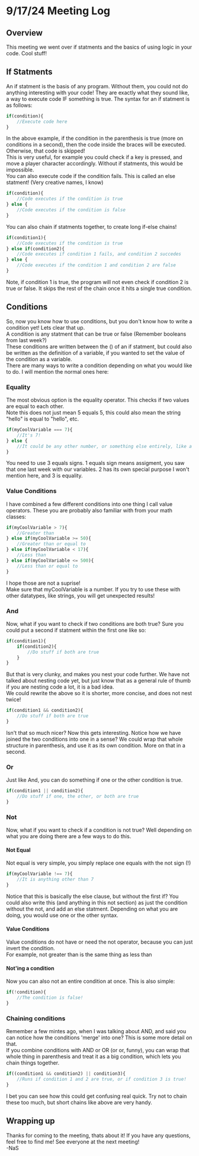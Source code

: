 # 9/17/24 Meeting Log
## Overview
This meeting we went over if statments and the basics of using logic in your code. Cool stuff!
## If Statments
An if statment is the basis of any program. Without them, you could not do anything interesting with your code! They are exactly what they sound like, a way to execute code IF something is true. The syntax for an if statment is as follows:
```js
if(condition){
    //Execute code here
}
```
In the above example, if the condition in the parenthesis is true (more on conditions in a second), then the code inside the braces will be executed. Otherwise, that code is skipped!\
This is very useful, for example you could check if a key is pressed, and move a player character accordingly. Without if statments, this would be impossible.\
You can also execute code if the condition fails. This is called an else statment! (Very creative names, I know)
```js
if(condition){
    //Code executes if the condition is true
} else {
    //Code executes if the condition is false
}
```
You can also chain if statments together, to create long if-else chains!
```js
if(condition1){
    //Code executes if the condition is true
} else if(condition2){
    //Code executes if condition 1 fails, and condition 2 succedes
} else {
    //Code executes if the condition 1 and condition 2 are false
}
```
Note, if condition 1 is true, the program will not even check if condition 2 is true or false. It skips the rest of the chain once it hits a single true condition.
## Conditions
So, now you know how to use conditions, but you don't know how to write a condition yet! Lets clear that up.\
A condition is any statment that can be true or false (Remember booleans from last week?)\
These conditions are written between the () of an if statment, but could also be written as the definition of a variable, if you wanted to set the value of the condition as a variable.\
There are many ways to write a condition depending on what you would like to do. I will mention the normal ones here:
### Equality
The most obvious option is the equality operator. This checks if two values are equal to each other.\
Note this does not just mean 5 equals 5, this could also mean the string "hello" is equal to "hello", etc.
```js
if(myCoolVariable === 7){
    //It's 7!
} else {
    //It could be any other number, or something else entirely, like a string!
}
```
You need to use 3 equals signs. 1 equals sign means assigment, you saw that one last week with our variables. 2 has its own special purpose I won't mention here, and 3 is equality.
### Value Conditions
I have combined a few different conditions into one thing I call value operators. These you are probably also familiar with from your math classes:
```js
if(myCoolVariable > 7){
    //Greater than
} else if(myCoolVariable >= 50){
    //Greater than or equal to
} else if(myCoolVariable < 17){
    //Less than
} else if(myCoolVariable <= 500){
    //Less than or equal to
}
```
I hope those are not a suprise!\
Make sure that myCoolVariable is a number. If you try to use these with other datatypes, like strings, you will get unexpected results!
### And
Now, what if you want to check if two conditions are both true? Sure you could put a second if statment within the first one like so:
```js
if(condition1){
    if(condition2){
        //Do stuff if both are true
    }
}
```
But that is very clunky, and makes you nest your code further. We have not talked about nesting code yet, but just know that as a general rule of thumb if you are nesting code a lot, it is a bad idea.\
We could rewrite the above so it is shorter, more concise, and does not nest twice!
```js
if(condition1 && condition2){
    //Do stuff if both are true
}
```
Isn't that so much nicer?
Now this gets interesting. Notice how we have joined the two conditions into one in a sense? We could wrap that whole structure in parenthesis, and use it as its own condition. More on that in a second.
### Or
Just like And, you can do something if one or the other condition is true.
```js
if(condition1 || condition2){
    //Do stuff if one, the other, or both are true
}
```
### Not
Now, what if you want to check if a condition is not true? Well depending on what you are doing there are a few ways to do this.
#### Not Equal
Not equal is very simple, you simply replace one equals with the not sign (!)
```js
if(myCoolVariable !== 7){
    //It is anything other than 7
}
```
Notice that this is basically the else clause, but without the first if? You could also write this (and anything in this not section) as just the condition without the not, and add an else statment. Depending on what you are doing, you would use one or the other syntax.
#### Value Conditions
Value conditions do not have or need the not operator, because you can just invert the condition.\
For example, not greater than is the same thing as less than
#### Not'ing a condition
Now you can also not an entire condition at once. This is also simple:
```js
if(!condition){
    //The condition is false!
}
```
### Chaining conditions
Remember a few mintes ago, when I was talking about AND, and said you can notice how the conditions 'merge' into one? This is some more detail on that.\
If you combine conditions with AND or OR (or or, funny), you can wrap that whole thing in parenthesis and treat it as a big condition, which lets you chain things together.
```js
if((condition1 && condition2) || condition3){
    //Runs if condition 1 and 2 are true, or if condition 3 is true!
}
```
I bet you can see how this could get confusing real quick. Try not to chain these too much, but short chains like above are very handy.
## Wrapping up
Thanks for coming to the meeting, thats about it! If you have any questions, feel free to find me! See everyone at the next meeting!\
-NaS